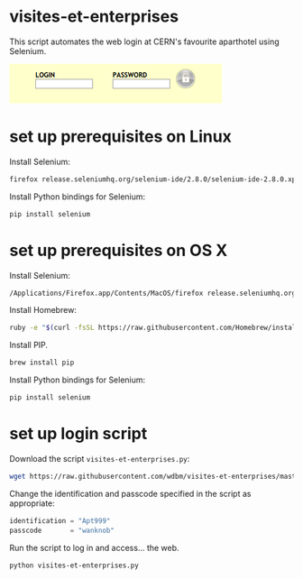 # visites-et-enterprises

This script automates the web login at CERN's favourite aparthotel using Selenium.

![](login.png)

# set up prerequisites on Linux

Install Selenium:

```Bash
firefox release.seleniumhq.org/selenium-ide/2.8.0/selenium-ide-2.8.0.xpi
```

Install Python bindings for Selenium:

```Python
pip install selenium
```

# set up prerequisites on OS X

Install Selenium:

```Bash
/Applications/Firefox.app/Contents/MacOS/firefox release.seleniumhq.org/selenium-ide/2.8.0/selenium-ide-2.8.0.xpi
```

Install Homebrew:

```Bash
ruby -e "$(curl -fsSL https://raw.githubusercontent.com/Homebrew/install/master/install)"
```

Install PIP.

```Bash
brew install pip
```

Install Python bindings for Selenium:

```Python
pip install selenium
```

# set up login script

Download the script ```visites-et-enterprises.py```:

```Bash
wget https://raw.githubusercontent.com/wdbm/visites-et-enterprises/master/visites-et-enterprises.py
```

Change the identification and passcode specified in the script as appropriate:

```Python
identification = "Apt999"
passcode       = "wanknob"
```

Run the script to log in and access... the web.

```Bash
python visites-et-enterprises.py
```
